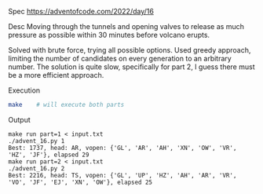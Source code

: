 Spec https://adventofcode.com/2022/day/16

Desc Moving through the tunnels and opening valves to release as much pressure as possible within 30 minutes before volcano erupts.

Solved with brute force, trying all possible options. Used greedy approach, limiting the number of candidates on every generation to an arbitrary number. The solution is quite slow, specifically for part 2, I guess there must be a more efficient approach.

Execution

```bash
make    # will execute both parts
```

Output

```
make run part=1 < input.txt
./advent_16.py 1
Best: 1737, head: AR, vopen: {'GL', 'AR', 'AH', 'XN', 'OW', 'VR', 'HZ', 'JF'}, elapsed 29
make run part=2 < input.txt
./advent_16.py 2
Best: 2216, head: TS, vopen: {'GL', 'UP', 'HZ', 'AH', 'AR', 'VR', 'VO', 'JF', 'EJ', 'XN', 'OW'}, elapsed 25
```

